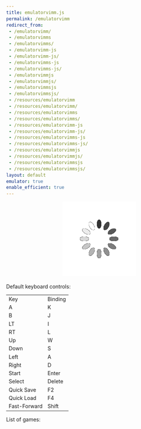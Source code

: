```yaml
---
title: emulatorvimm.js
permalink: /emulatorvimm
redirect_from: 
 - /emulatorvimm/
 - /emulatorvimms
 - /emulatorvimms/
 - /emulatorvimm-js
 - /emulatorvimm-js/
 - /emulatorvimms-js
 - /emulatorvimms-js/
 - /emulatorvimmjs
 - /emulatorvimmjs/
 - /emulatorvimmsjs
 - /emulatorvimmsjs/
 - /resources/emulatorvimm
 - /resources/emulatorvimm/
 - /resources/emulatorvimms
 - /resources/emulatorvimms/
 - /resources/emulatorvimm-js
 - /resources/emulatorvimm-js/
 - /resources/emulatorvimms-js
 - /resources/emulatorvimms-js/
 - /resources/emulatorvimmjs
 - /resources/emulatorvimmjs/
 - /resources/emulatorvimmsjs
 - /resources/emulatorvimmsjs/
layout: default
emulator: true
enable_efficient: true
---
```


<div style="max-width:100%; max-height:100%;">
  <div id="game"></div>
  <div id="loading-gif" style="text-align:center;"><img src="https://raw.githubusercontent.com/arialhamed/static/main/images/spinner.gif"></div>
</div>
<br>
<div class="container">
  <div class="row row-cols-lg-2 row-cols-1">
    <div class="col" id="default-info">
      Default keyboard controls:
      <table width="100%">
        <tbody>
          <tr><td>Key</td><td>Binding</td></tr>
          <tr><td>A</td><td>K</td></tr>
          <tr><td>B</td><td>J</td></tr>
          <tr><td>LT</td><td>I</td></tr>
          <tr><td>RT</td><td>L</td></tr>
          <tr><td>Up</td><td>W</td></tr>
          <tr><td>Down</td><td>S</td></tr>
          <tr><td>Left</td><td>A</td></tr>
          <tr><td>Right</td><td>D</td></tr>
          <tr><td>Start</td><td>Enter</td></tr>
          <tr><td>Select</td><td>Delete</td></tr>
          <tr><td>Quick Save</td><td>F2</td></tr>
          <tr><td>Quick Load</td><td>F4</td></tr>
          <tr><td>Fast-Forward</td><td>Shift</td></tr>
        </tbody>
      </table>
    </div>
    <div class="col">
      List of games:
      <ul id="gba-intake">
      </ul>
    </div>
  </div>
</div>
<script>
listGBA();
async function listGBA(){
  let gbaIntakeText = "";
  const response = await fetch("https://arialhamed.pythonanywhere.com/emulator/gba");
  const all = await response.json();
  all.forEach(addToHTML);
  document.getElementById("gba-intake").innerHTML = gbaIntakeText;
  async function addToHTML(romDeets){
    gbaIntakeText += "<li><a href=\"/emulatorvimm?rom=" + romDeets["slug"] + "\">" + romDeets["name"] + "</a></li>";
  }
}
// Read URL for EmulatorJS. If there is no rom query loaded, don't load emulator settings
const currentQuery = new URLSearchParams(window.location.search); 
const romName = currentQuery.get("rom");
if (!romName) {
  // This will be loaded in the page first
  document.getElementById("default-info").innerHTML = "Select one of the games here to start playing.<br><br>Particles background is paused to optimize gameplay.<br><br>EmulatorJS by <a href=\"https://github.com/EmulatorJS/EmulatorJS\">Ethan O\'Brien</a><br>Games from <a href=\"https://vimm.net/\">vimm.net</a><br><br>";
  document.getElementById("loading-gif").innerHTML = "";
} 
let deets = {};
loadEmulator(romName);
// EmulatorJS
async function loadEmulator(inRomName){
  const response = await fetch("https://arialhamed.pythonanywhere.com/emulator/gba/" + inRomName);
  const deets = await response.json();
  // const gameUrl = deets["url"]
  console.log(deets)
}
EJS_player = '#game';
EJS_core = "gba";
EJS_gameName = deets["name"];
EJS_color = '#222';
EJS_startOnLoaded = true; 
EJS_onGameStart = function(e){ document.getElementById("loading-gif").innerHTML = ""; };
EJS_Buttons = { playPause: false, restart: true, mute: false, settings: false, fullscreen: true, saveState: false, loadState: false, screenRecord: false, gamepad: true, cheat: false, volume: true, saveSavFiles: false, loadSavFiles: false, quickSave: false, quickLoad: false, screenshot: false, cacheManager: false };
EJS_pathtodata = 'https://cdn.jsdelivr.net/gh/EmulatorJS/EmulatorJS@latest/data/';
EJS_gameUrl = deets["url"];
EJS_biosUrl = "https://raw.githubusercontent.com/arialhamed/static/main/others/gba_bios.bin";
EJS_defaultControls = {
  0: {
    0: {'value' : 'j', 'value2' : 'BUTTON_2', 'keycode': '74'}, // B
    // 1: {'value' : '', 'value2' : '', 'keycode': ''}, // Y
    2: {'value' : 'delete', 'value2' : 'SELECT', 'keycode': '46'}, // SELECT
    3: {'value' : 'enter', 'value2' : 'START', 'keycode': '13'}, // START
    4: {'value' : 'w', 'value2' : 'LEFT_STICK_Y:-1', 'keycode': '87'}, // UP
    5: {'value' : 's', 'value2' : 'LEFT_STICK_Y:+1', 'keycode': '83'}, // DOWN
    6: {'value' : 'a', 'value2' : 'LEFT_STICK_X:-1', 'keycode': '65'}, // LEFT
    7: {'value' : 'd', 'value2' : 'LEFT_STICK_X:+1', 'keycode': '68'}, // RIGHT
    8: {'value' : 'k', 'value2' : 'BUTTON_3', 'keycode': '75'}, // A 
    // 9: {'value' : '', 'value2' : '', 'keycode': ''}, // X
    10: {'value' : 'i', 'value2' : 'LEFT_TOP_SHOULDER', 'keycode': '73'}, // L
    11: {'value' : 'l', 'value2' : 'RIGHT_TOP_SHOULDER', 'keycode': '76'}, // R
    24: {'value' : 'f2', 'value2' : '', 'keycode': '113'}, // QUICK SAVE
    25: {'value' : 'f4', 'value2' : '', 'keycode': '115'}, // QUICK LOAD
    27: {'value' : 'shift', 'value2' : '', 'keycode': '16'} // FAST
    // 28: {'value' : 'r', 'value2' : '', 'keycode': '82'} // SLOW
  },
  1: {},
  2: {},
  3: {}
}
</script>

<script src='https://cdn.jsdelivr.net/gh/EmulatorJS/EmulatorJS@latest/data/loader.js'></script>
